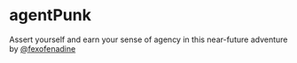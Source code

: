 # agentPunk
Assert yourself and earn your sense of agency in this near-future adventure by [@fexofenadine](https://github.com/fexofenadine)
